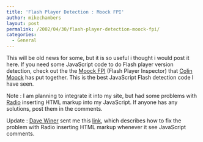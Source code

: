 ```yaml
---
title: 'Flash Player Detection : Moock FPI'
author: mikechambers
layout: post
permalink: /2002/04/30/flash-player-detection-moock-fpi/
categories:
  - General
---
```



This will be old news for some, but it is so useful i thought i would post it here. If you need some JavaScript code to do Flash player version detection, check out the the [Moock FPI][1] (Flash Player Inspector) that [Colin Moock][2] has put together. This is the best JavaScript Flash detection code I have seen.

Note : I am planning to integrate it into my site, but had some problems with [Radio][3] inserting HTML markup into my JavaScript. If anyone has any solutions, post them in the comments.
 
Update : [Dave Winer][4] sent me this [link][5], which describes how to fix the problem with Radio inserting HTML markup whenever it see JavaScript comments.

 [1]: http://www.moock.org/webdesign/flash/detection/moockfpi/
 [2]: http://www.moock.org
 [3]: http://radio.userland.com
 [4]: http://www.scriptingnews.com
 [5]: http://radio.userland.com/textEditingCheatSheet#sameThingWorksWithUrls